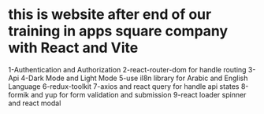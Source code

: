 # this is website after end of our training in apps square company with React and Vite

1-Authentication and Authorization
2-react-router-dom for handle routing
3-Api
4-Dark Mode and Light Mode
5-use il8n library for Arabic and English Language
6-redux-toolkit
7-axios and react query for handle api states 
8-formik and yup for form validation and submission
9-react loader spinner and react modal

